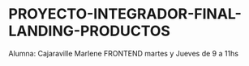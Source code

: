 # PROYECTO-INTEGRADOR-FINAL-LANDING-PRODUCTOS
Alumna: Cajaraville Marlene
FRONTEND martes y Jueves de 9 a 11hs
